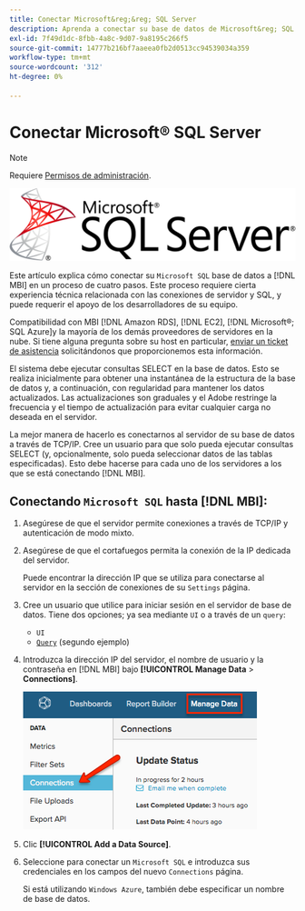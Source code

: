 ```yaml
---
title: Conectar Microsoft&reg;&reg; SQL Server
description: Aprenda a conectar su base de datos de Microsoft&reg; SQL a [!DNL MBI] en un proceso de cuatro pasos.
exl-id: 7f49d1dc-8fbb-4a8c-9d07-9a8195c266f5
source-git-commit: 14777b216bf7aaeea0fb2d0513cc94539034a359
workflow-type: tm+mt
source-wordcount: '312'
ht-degree: 0%

---
```


# Conectar Microsoft® SQL Server

>[!NOTE]
>
>Requiere [Permisos de administración](../../../administrator/user-management/user-management.md).

![](../../../assets/MicrosoftSQLServer-logo.png)

Este artículo explica cómo conectar su `Microsoft SQL` base de datos a [!DNL MBI] en un proceso de cuatro pasos. Este proceso requiere cierta experiencia técnica relacionada con las conexiones de servidor y SQL, y puede requerir el apoyo de los desarrolladores de su equipo.

Compatibilidad con MBI [!DNL Amazon RDS], [!DNL EC2], [!DNL Microsoft®; SQL Azure]y la mayoría de los demás proveedores de servidores en la nube. Si tiene alguna pregunta sobre su host en particular, [enviar un ticket de asistencia](../../../guide-overview.md) solicitándonos que proporcionemos esta información.

El sistema debe ejecutar consultas SELECT en la base de datos. Esto se realiza inicialmente para obtener una instantánea de la estructura de la base de datos y, a continuación, con regularidad para mantener los datos actualizados. Las actualizaciones son graduales y el Adobe restringe la frecuencia y el tiempo de actualización para evitar cualquier carga no deseada en el servidor.

La mejor manera de hacerlo es conectarnos al servidor de su base de datos a través de TCP/IP. Cree un usuario para que solo pueda ejecutar consultas SELECT (y, opcionalmente, solo pueda seleccionar datos de las tablas especificadas). Esto debe hacerse para cada uno de los servidores a los que se está conectando [!DNL MBI].

## Conectando `Microsoft SQL` hasta [!DNL MBI]:

1. Asegúrese de que el servidor permite conexiones a través de TCP/IP y autenticación de modo mixto.

1. Asegúrese de que el cortafuegos permita la conexión de la IP dedicada del servidor.

   Puede encontrar la dirección IP que se utiliza para conectarse al servidor en la sección de conexiones de su `Settings` página.

1. Cree un usuario que utilice para iniciar sesión en el servidor de base de datos. Tiene dos opciones; ya sea mediante `UI` o a través de un `query`:
   * `UI`
   * [`Query`](http://sqlserverplanet.com/security/add-user) (segundo ejemplo)

1. Introduzca la dirección IP del servidor, el nombre de usuario y la contraseña en [!DNL MBI] bajo **[!UICONTROL Manage Data** > **Connections]**.

   ![](../../../assets/manage-data-connections.png)

1. Clic **[!UICONTROL Add a Data Source]**.

1. Seleccione para conectar un `Microsoft SQL` e introduzca sus credenciales en los campos del nuevo `Connections` página.

   Si está utilizando `Windows Azure`, también debe especificar un nombre de base de datos.
